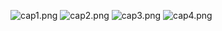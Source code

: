 ![cap1.png](..%2F..%2F..%2F..%2FDownloads%2Fcap1.png)
![cap2.png](..%2F..%2F..%2F..%2FDownloads%2Fcap2.png)
![cap3.png](..%2F..%2F..%2F..%2FDownloads%2Fcap3.png)
![cap4.png](..%2F..%2F..%2F..%2FDownloads%2Fcap4.png)